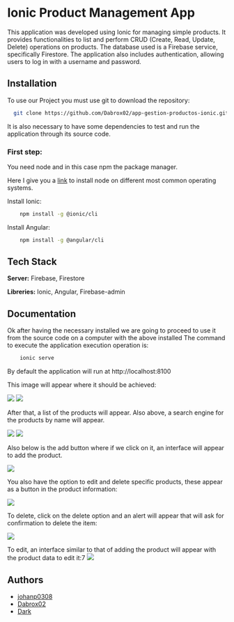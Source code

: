 
# Ionic Product Management App

This application was developed using Ionic for managing simple products. It provides functionalities to list and perform CRUD (Create, Read, Update, Delete) operations on products. The database used is a Firebase service, specifically Firestore. The application also includes authentication, allowing users to log in with a username and password.

## Installation

To use our Project you must use git to download the repository:

```bash
  git clone https://github.com/Dabrox02/app-gestion-productos-ionic.git
```

It is also necessary to have some dependencies to test and run the application through its source code.

### First step:
You need node and in this case npm the package manager.

Here I give you a [link](https://kinsta.com/es/blog/como-instalar-node-js/) to install node on different most common operating systems.

Install Ionic:

```bash
    npm install -g @ionic/cli
```

Install Angular:

```bash
    npm install -g @angular/cli
```

    
## Tech Stack

**Server:** Firebase, Firestore

**Libreries:** Ionic, Angular, Firebase-admin

## Documentation

Ok after having the necessary installed we are going to proceed to use it from the source code on a computer with the above installed
The command to execute the application execution operation is:

```bash
    ionic serve
```

By default the application will run at http://localhost:8100

This image will appear where it should be achieved:

![](./img/login-app.jpeg)
![](./img/loging-acces.jpeg.jpeg)

After that, a list of the products will appear. Also above, a search engine for the products by name will appear.

![](./img/list-product.jpeg)
![](./img/search-product.jpeg)


Also below is the add button where if we click on it, an interface will appear to add the product.

![](./img/add-producto.jpeg)


You also have the option to edit and delete specific products, these appear as a button in the product information:

![](./img/info-product.jpeg)

To delete, click on the delete option and an alert will appear that will ask for confirmation to delete the item:

![](./img/delete-product.jpeg)

To edit, an interface similar to that of adding the product will appear with the product data to edit it:7
![](./img/edit-product.jpeg)

## Authors

- [johanp0308](https://github.com/johanp0308)
- [Dabrox02](https://github.com/Dabrox02)
- [Dark](https://github.com/DarkConecta)


